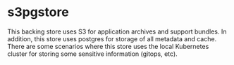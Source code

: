 # s3pgstore

This backing store uses S3 for application archives and support bundles.
In addition, this store uses postgres for storage of all metadata and cache.
There are some scenarios where this store uses the local Kubernetes cluster for storing some sensitive information (gitops, etc).
